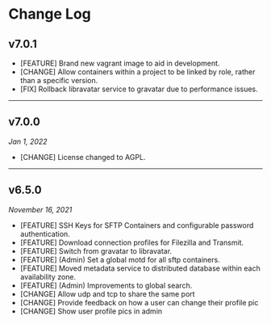 # Change Log

## v7.0.1

* [FEATURE] Brand new vagrant image to aid in development.
* [CHANGE] Allow containers within a project to be linked by role, rather than a specific version.
* [FIX] Rollback libravatar service to gravatar due to performance issues.

***

## v7.0.0

_Jan 1, 2022_

* [CHANGE] License changed to AGPL.

***

## v6.5.0

_November 16, 2021_

* [FEATURE] SSH Keys for SFTP Containers and configurable password authentication.
* [FEATURE] Download connection profiles for Filezilla and Transmit.
* [FEATURE] Switch from gravatar to libravatar.
* [FEATURE] (Admin) Set a global motd for all sftp containers.
* [FEATURE] Moved metadata service to distributed database within each availability zone.
* [FEATURE] (Admin) Improvements to global search.
* [CHANGE] Allow udp and tcp to share the same port
* [CHANGE] Provide feedback on how a user can change their profile pic
* [CHANGE] Show user profile pics in admin
